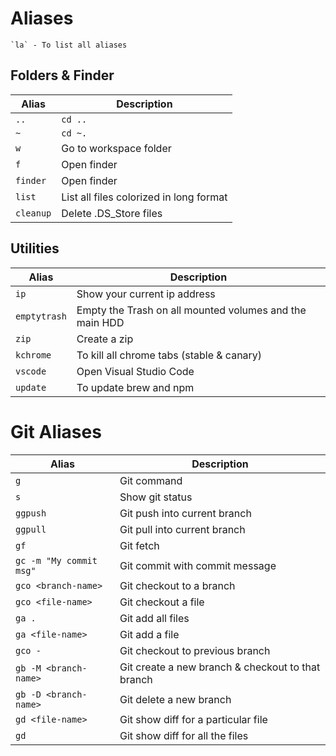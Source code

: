 # Aliases

	`la` - To list all aliases

## Folders & Finder

| Alias     | Description                             |
| --------- | --------------------------------------- |
| `..`      | `cd ..`                                 |
| `~`       | `cd ~.`                                 |
| `w`       | Go to workspace folder                  |
| `f`       | Open finder                             |
| `finder`  | Open finder                             |
| `list`    | List all files colorized in long format |
| `cleanup` | Delete .DS_Store files                  |

## Utilities

| Alias        | Description                                             |
| ------------ | ------------------------------------------------------- |
| `ip`         | Show your current ip address                            |
| `emptytrash` | Empty the Trash on all mounted volumes and the main HDD |
| `zip`        | Create a zip                                            |
| `kchrome`    | To kill all chrome tabs (stable & canary)               |
| `vscode`     | Open Visual Studio Code                                 |
| `update`     | To update brew and npm                                  |

# Git Aliases

| Alias                   | Description                                       |
| ----------------------- | ------------------------------------------------- |
| `g`                     | Git command                                       |
| `s`                     | Show git status                                   |
| `ggpush`                | Git push into current branch                      |
| `ggpull`                | Git pull into current branch                      |
| `gf`                    | Git fetch                                         |
| `gc -m "My commit msg"` | Git commit with commit message                    |
| `gco <branch-name>`     | Git checkout to a branch                          |
| `gco <file-name>`       | Git checkout a file                               |
| `ga .`                  | Git add all files                                 |
| `ga <file-name>`        | Git add a file                                    |
| `gco -`                 | Git checkout to previous branch                   |
| `gb -M <branch-name>`   | Git create a new branch & checkout to that branch |
| `gb -D <branch-name>`   | Git delete a new branch                           |
| `gd <file-name>`        | Git show diff for a particular file               |
| `gd`                    | Git show diff for all the files                   |
